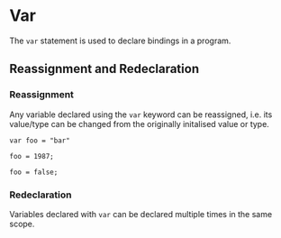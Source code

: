 # Var

The `var` statement is used to declare bindings in a program.

## **Reassignment and Redeclaration**

### **Reassignment**

Any variable declared using the `var` keyword can be reassigned, i.e. its value/type can be changed from the originally initalised value or type.

```
var foo = "bar"

foo = 1987;

foo = false;
```

### Redeclaration

Variables declared with `var` can be declared multiple times in the same scope.
